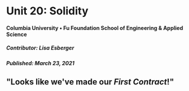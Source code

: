 # Unit 20: Solidity
#### Columbia University • Fu Foundation School of Engineering & Applied Science
##### Contributor:  Lisa Esberger
##### Published:  March 23, 2021

## "Looks like we've made our *First Contract*!"
